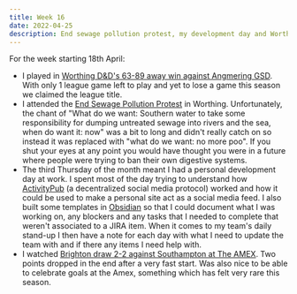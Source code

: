 ```yaml
---
title: Week 16
date: 2022-04-25
description: End sewage pollution protest, my development day and Worthing D&D win the league title.
---
```


For the week starting 18th April:

- I played in [Worthing D&D's 63-89 away win against Angmering GSD](https://www.basketballsussex.co.uk/match/31514881.html). With only 1 league game left to play and yet to lose a game this season we claimed the league title.
- I attended the [End Sewage Pollution Protest](https://sas.org.uk/EndSewagePollutionProtests/) in Worthing. Unfortunately, the chant of "What do we want: Southern water to take some responsibility for dumping untreated sewage into rivers and the sea, when do want it: now" was a bit to long and didn't really catch on so instead it was replaced with "what do we want: no more poo". If you shut your eyes at any point you would have thought you were in a future where people were trying to ban their own digestive systems.
- The third Thursday of the month meant I had a personal development day at work. I spent most of the day trying to understand how [ActivityPub](https://www.w3.org/TR/activitypub/) (a decentralized social media protocol) worked and how it could be used to make a personal site act as a social media feed. I also built some templates in [Obsidian](https://obsidian.md/) so that I could document what I was working on, any blockers and any tasks that I needed to complete that weren't associated to a JIRA item. When it comes to my team's daily stand-up I then have a note for each day with what I need to update the team with and if there any items I need help with.
- I watched [Brighton draw 2-2 against Southampton at The AMEX](https://www.brightonandhovealbion.com/news/2589569/frustration-as-albion-are-held-by-southampton). Two points dropped in the end after a very fast start. Was also nice to be able to celebrate goals at the Amex, something which has felt very rare this season.

 
